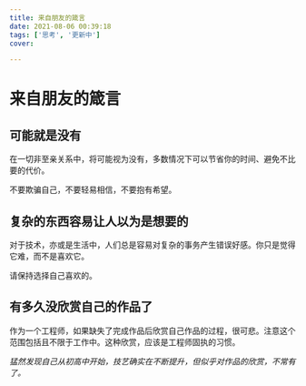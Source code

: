 ```yaml
---
title: 来自朋友的箴言
date: 2021-08-06 00:39:18
tags: ['思考', '更新中']
cover: 

---
```


# 来自朋友的箴言

## 可能就是没有

在一切非至亲关系中，将可能视为没有，多数情况下可以节省你的时间、避免不比要的代价。

不要欺骗自己，不要轻易相信，不要抱有希望。

## 复杂的东西容易让人以为是想要的

对于技术，亦或是生活中，人们总是容易对复杂的事务产生错误好感。你只是觉得它难，而不是喜欢它。

请保持选择自己喜欢的。

## 有多久没欣赏自己的作品了

作为一个工程师，如果缺失了完成作品后欣赏自己作品的过程，很可悲。注意这个范围包括且不限于工作中。这种欣赏，应该是工程师固执的习惯。

*猛然发现自己从初高中开始，技艺确实在不断提升，但似乎对作品的欣赏，不常有了。*


